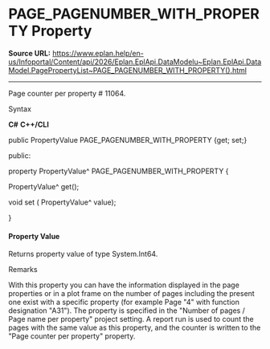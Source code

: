 # PAGE_PAGENUMBER_WITH_PROPERTY Property

**Source URL:** https://www.eplan.help/en-us/Infoportal/Content/api/2026/Eplan.EplApi.DataModelu~Eplan.EplApi.DataModel.PagePropertyList~PAGE_PAGENUMBER_WITH_PROPERTY().html

---

Page counter per property # 11064.

Syntax

**C#**
**C++/CLI**


public PropertyValue PAGE_PAGENUMBER_WITH_PROPERTY {get; set;}

public:

property PropertyValue^ PAGE_PAGENUMBER_WITH_PROPERTY {

   PropertyValue^ get();

   void set (    PropertyValue^ value);

}


#### Property Value

Returns property value of type System.Int64.

Remarks

With this property you can have the information displayed in the page properties or in a plot frame on the number of pages including the present one exist with a specific property (for example Page "4" with function designation "A31"). The property is specified in the "Number of pages / Page name per property" project setting. A report run is used to count the pages with the same value as this property, and the counter is written to the "Page counter per property" property.
